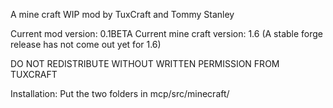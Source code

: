 A mine craft WIP mod by TuxCraft and Tommy Stanley

Current mod version: 0.1BETA
Current mine craft version: 1.6 (A stable forge release has not come out yet for 1.6)

DO NOT REDISTRIBUTE WITHOUT WRITTEN PERMISSION FROM TUXCRAFT

Installation: Put the two folders in mcp/src/minecraft/
